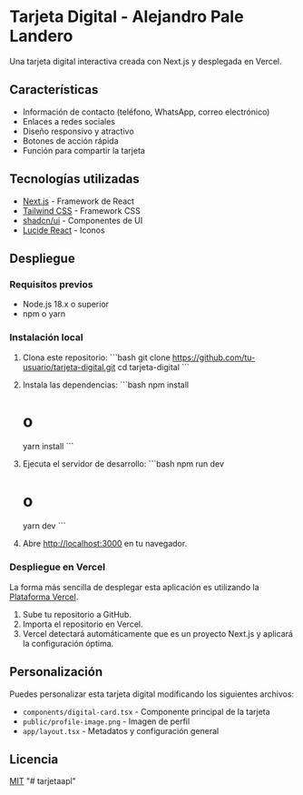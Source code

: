 # Tarjeta Digital - Alejandro Pale Landero

Una tarjeta digital interactiva creada con Next.js y desplegada en Vercel.

## Características

- Información de contacto (teléfono, WhatsApp, correo electrónico)
- Enlaces a redes sociales
- Diseño responsivo y atractivo
- Botones de acción rápida
- Función para compartir la tarjeta

## Tecnologías utilizadas

- [Next.js](https://nextjs.org/) - Framework de React
- [Tailwind CSS](https://tailwindcss.com/) - Framework CSS
- [shadcn/ui](https://ui.shadcn.com/) - Componentes de UI
- [Lucide React](https://lucide.dev/) - Iconos

## Despliegue

### Requisitos previos

- Node.js 18.x o superior
- npm o yarn

### Instalación local

1. Clona este repositorio:
   \`\`\`bash
   git clone https://github.com/tu-usuario/tarjeta-digital.git
   cd tarjeta-digital
   \`\`\`

2. Instala las dependencias:
   \`\`\`bash
   npm install
   # o
   yarn install
   \`\`\`

3. Ejecuta el servidor de desarrollo:
   \`\`\`bash
   npm run dev
   # o
   yarn dev
   \`\`\`

4. Abre [http://localhost:3000](http://localhost:3000) en tu navegador.

### Despliegue en Vercel

La forma más sencilla de desplegar esta aplicación es utilizando la [Plataforma Vercel](https://vercel.com/new?utm_medium=default-template&filter=next.js).

1. Sube tu repositorio a GitHub.
2. Importa el repositorio en Vercel.
3. Vercel detectará automáticamente que es un proyecto Next.js y aplicará la configuración óptima.

## Personalización

Puedes personalizar esta tarjeta digital modificando los siguientes archivos:

- `components/digital-card.tsx` - Componente principal de la tarjeta
- `public/profile-image.png` - Imagen de perfil
- `app/layout.tsx` - Metadatos y configuración general

## Licencia

[MIT](LICENSE)
"# tarjetaapl" 
